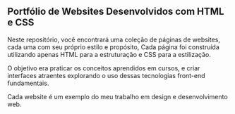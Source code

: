 ## Portfólio de Websites Desenvolvidos com HTML e CSS

Neste repositório, você encontrará uma coleção de páginas de websites, cada uma com seu próprio estilo e propósito, 
Cada página foi construída utilizando apenas HTML para a estruturação e CSS para a estilização. 

O objetivo era praticar os conceitos aprendidos em cursos, e criar interfaces atraentes explorando o uso 
dessas tecnologias front-end fundamentais.

Cada website é um exemplo do meu trabalho em design e desenvolvimento web.
